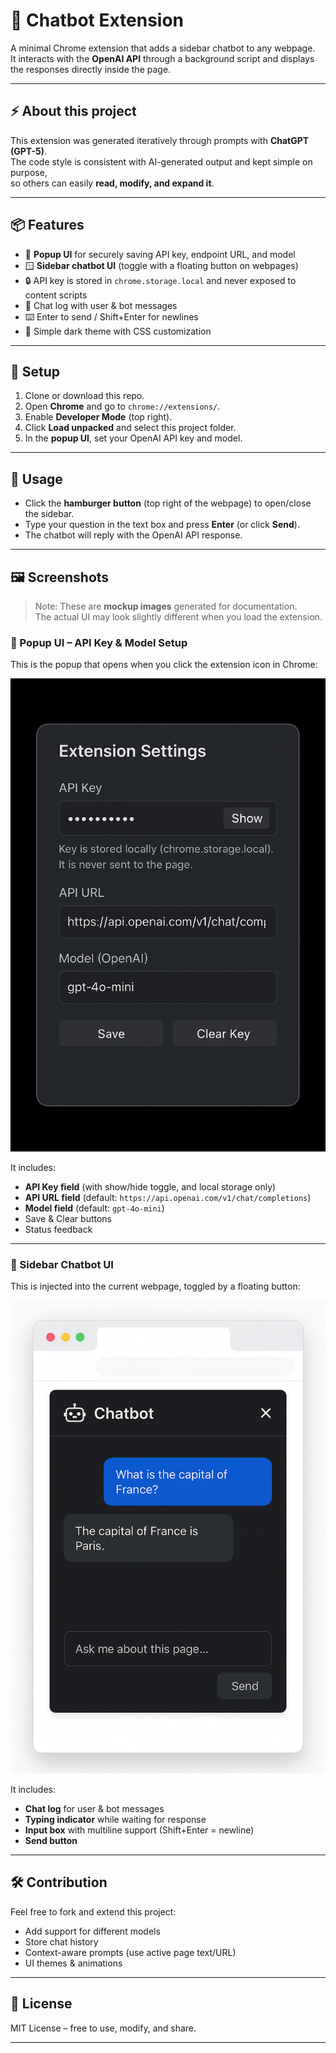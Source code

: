 # 🤖 Chatbot Extension

A minimal Chrome extension that adds a sidebar chatbot to any webpage.  
It interacts with the **OpenAI API** through a background script and displays the responses directly inside the page.

---

## ⚡ About this project

This extension was generated iteratively through prompts with **ChatGPT (GPT-5)**.  
The code style is consistent with AI-generated output and kept simple on purpose,  
so others can easily **read, modify, and expand it**.

---

## 📦 Features

- 🔑 **Popup UI** for securely saving API key, endpoint URL, and model  
- 🪟 **Sidebar chatbot UI** (toggle with a floating button on webpages)  
- 🔒 API key is stored in `chrome.storage.local` and never exposed to content scripts  
- 📝 Chat log with user & bot messages  
- ⌨️ Enter to send / Shift+Enter for newlines  
- 🎨 Simple dark theme with CSS customization  

---

## 🔧 Setup

1. Clone or download this repo.  
2. Open **Chrome** and go to `chrome://extensions/`.  
3. Enable **Developer Mode** (top right).  
4. Click **Load unpacked** and select this project folder.  
5. In the **popup UI**, set your OpenAI API key and model.  

---

## 🚀 Usage

- Click the **hamburger button** (top right of the webpage) to open/close the sidebar.  
- Type your question in the text box and press **Enter** (or click **Send**).  
- The chatbot will reply with the OpenAI API response.  

---

## 🖼️ Screenshots

> Note: These are **mockup images** generated for documentation.  
> The actual UI may look slightly different when you load the extension.

### 🔑 Popup UI – API Key & Model Setup
This is the popup that opens when you click the extension icon in Chrome:  

![Popup UI](./chatbot-extension/ui-screenshots/extension-settings.png)



It includes:  
- **API Key field** (with show/hide toggle, and local storage only)  
- **API URL field** (default: `https://api.openai.com/v1/chat/completions`)  
- **Model field** (default: `gpt-4o-mini`)  
- Save & Clear buttons  
- Status feedback  

---

### 💬 Sidebar Chatbot UI
This is injected into the current webpage, toggled by a floating button:  

![Chatbot Sidebar](./chatbot-extension/ui-screenshots/sidebar.png)

It includes:  
- **Chat log** for user & bot messages  
- **Typing indicator** while waiting for response  
- **Input box** with multiline support (Shift+Enter = newline)  
- **Send button**  

---

## 🛠️ Contribution

Feel free to fork and extend this project:  

- Add support for different models  
- Store chat history  
- Context-aware prompts (use active page text/URL)  
- UI themes & animations  

---

## 📜 License

MIT License – free to use, modify, and share.  

---
